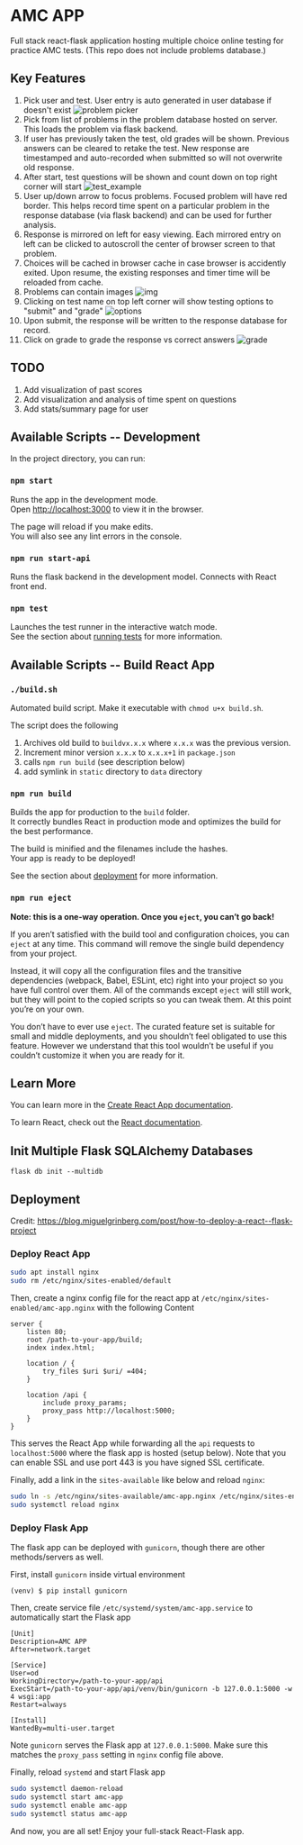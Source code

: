 # AMC APP

Full stack react-flask application hosting multiple choice online testing for practice AMC tests. (This repo does not include problems database.)

## Key Features
1. Pick user and test. User entry is auto generated in user database if doesn't exist
![problem picker](https://user-images.githubusercontent.com/1161465/173981438-a2a4b7df-f6aa-4781-96cf-df1ea76730d4.png)
2. Pick from list of problems in the problem database hosted on server. This loads the problem via flask backend.
3. If user has previously taken the test, old grades will be shown. Previous answers can be cleared to retake the test. New response are timestamped and auto-recorded when submitted so will not overwrite old response.
4. After start, test questions will be shown and count down on top right corner will start
![test_example](https://user-images.githubusercontent.com/1161465/173981763-87d0b93f-be33-4248-a360-0231c70ffba9.png)
5. User up/down arrow to focus problems. Focused problem will have red border. This helps record time spent on a particular problem in the response database (via flask  backend) and can be used for further analysis.
5. Response is mirrored on left for easy viewing. Each mirrored entry on left can be clicked to autoscroll the center of browser screen to that problem.
6. Choices will be cached in browser cache in case browser is accidently exited. Upon resume, the existing responses and timer time will be reloaded from cache.
7. Problems can contain images
![img](https://user-images.githubusercontent.com/1161465/173982048-3b3e076a-7b92-4f4b-bcab-5016ef0f358d.png)
7. Clicking on test name on top left corner will show testing options to "submit" and "grade"
![options](https://user-images.githubusercontent.com/1161465/173982157-fbabc336-138e-460f-843e-74430faaad2a.png)
8. Upon submit, the response will be written to the response database for record.
9. Click on grade to grade the response vs correct answers
![grade](https://user-images.githubusercontent.com/1161465/173982677-4c95cb6a-295a-4d10-a790-af635498461b.png)

## TODO
1. Add visualization of past scores
2. Add visualization and analysis of time spent on questions
3. Add stats/summary page for user

## Available Scripts -- Development

In the project directory, you can run:

### `npm start`

Runs the app in the development mode.\
Open [http://localhost:3000](http://localhost:3000) to view it in the browser.

The page will reload if you make edits.\
You will also see any lint errors in the console.

### `npm run start-api`

Runs the flask backend in the development model. Connects with React front end.

### `npm test`

Launches the test runner in the interactive watch mode.\
See the section about [running tests](https://facebook.github.io/create-react-app/docs/running-tests) for more information.

## Available Scripts -- Build React App

### `./build.sh`

Automated build script. Make it executable with `chmod u+x build.sh`.

The script does the following

1. Archives old build to `buildvx.x.x` where `x.x.x` was the previous version.
2. Increment minor version `x.x.x` to `x.x.x+1` in `package.json`
3. calls `npm run build` (see description below)
4. add symlink in `static` directory to `data` directory

### `npm run build`

Builds the app for production to the `build` folder.\
It correctly bundles React in production mode and optimizes the build for the best performance.

The build is minified and the filenames include the hashes.\
Your app is ready to be deployed!

See the section about [deployment](https://facebook.github.io/create-react-app/docs/deployment) for more information.

### `npm run eject`

**Note: this is a one-way operation. Once you `eject`, you can’t go back!**

If you aren’t satisfied with the build tool and configuration choices, you can `eject` at any time. This command will remove the single build dependency from your project.

Instead, it will copy all the configuration files and the transitive dependencies (webpack, Babel, ESLint, etc) right into your project so you have full control over them. All of the commands except `eject` will still work, but they will point to the copied scripts so you can tweak them. At this point you’re on your own.

You don’t have to ever use `eject`. The curated feature set is suitable for small and middle deployments, and you shouldn’t feel obligated to use this feature. However we understand that this tool wouldn’t be useful if you couldn’t customize it when you are ready for it.

## Learn More

You can learn more in the [Create React App documentation](https://facebook.github.io/create-react-app/docs/getting-started).

To learn React, check out the [React documentation](https://reactjs.org/).

## Init Multiple Flask SQLAlchemy Databases

`flask db init --multidb`

## Deployment

Credit: https://blog.miguelgrinberg.com/post/how-to-deploy-a-react--flask-project

### Deploy React App

```bash
sudo apt install nginx
sudo rm /etc/nginx/sites-enabled/default
```

Then, create a nginx config file for the react app at `/etc/nginx/sites-enabled/amc-app.nginx` with the following Content

```
server {
    listen 80;
    root /path-to-your-app/build;
    index index.html;

    location / {
        try_files $uri $uri/ =404;
    }

    location /api {
        include proxy_params;
        proxy_pass http://localhost:5000;
    }
}
```

This serves the React App while forwarding all the `api` requests to `localhost:5000` where the flask app is hosted (setup below). Note that you can enable SSL and use port 443 is you have signed SSL certificate.

Finally, add a link in the `sites-available` like below and reload `nginx`:

```bash
sudo ln -s /etc/nginx/sites-available/amc-app.nginx /etc/nginx/sites-enabled/amc-app.nginx
sudo systemctl reload nginx
```

### Deploy Flask App

The flask app can be deployed with `gunicorn`, though there are other methods/servers as well.

First, install `gunicorn` inside virtual environment

```
(venv) $ pip install gunicorn
```

Then, create service file `/etc/systemd/system/amc-app.service` to automatically start the Flask app

```
[Unit]
Description=AMC APP
After=network.target

[Service]
User=od
WorkingDirectory=/path-to-your-app/api
ExecStart=/path-to-your-app/api/venv/bin/gunicorn -b 127.0.0.1:5000 -w 4 wsgi:app
Restart=always

[Install]
WantedBy=multi-user.target
```

Note `gunicorn` serves the Flask app at `127.0.0.1:5000`. Make sure this matches the `proxy_pass` setting in `nginx` config file above.

Finally, reload `systemd` and start Flask app

```bash
sudo systemctl daemon-reload
sudo systemctl start amc-app
sudo systemctl enable amc-app
sudo systemctl status amc-app
```

And now, you are all set! Enjoy your full-stack React-Flask app.
